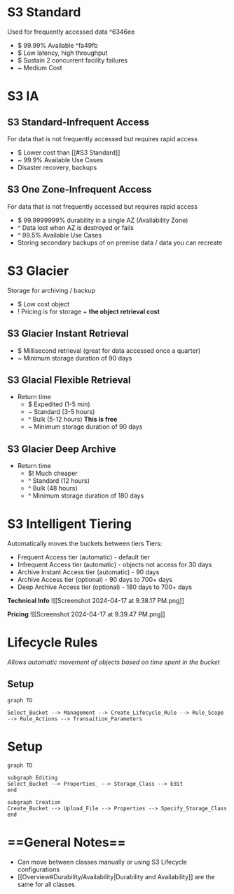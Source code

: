 # S3 Standard
Used for frequently accessed data ^6346ee
- $ 99.99% Available ^fa49fb
- $ Low latency, high throughput
- $ Sustain 2 concurrent facility failures
- ~ Medium Cost

# S3 IA
## S3 Standard-Infrequent Access
For data that is not frequently accessed but requires rapid access
- $ Lower cost than [[#S3 Standard]]
- ~ 99.9% Available
Use Cases
- Disaster recovery, backups
## S3 One Zone-Infrequent Access
For data that is not frequently accessed but requires rapid access
- $ 99.9999999% durability  in a single AZ (Availability Zone)
- ^ Data lost when AZ is destroyed or fails
- ^ 99.5% Available
Use Cases
- Storing secondary backups of on premise data / data you can recreate
# S3 Glacier
Storage for archiving / backup
- $ Low cost object
- ! Pricing is for storage + **the object retrieval cost**
## S3 Glacier Instant Retrieval
- $ Millisecond retrieval (great for data accessed once a quarter)
- ~ Minimum storage duration of 90 days

## S3 Glacial Flexible Retrieval 
- Return time
	- $ Expedited (1-5 min)
	- ~ Standard (3-5 hours)
	- ^ Bulk (5-12 hours) **This is free**
	- ~ Minimum storage duration of 90 days

## S3 Glacier Deep Archive
- Return time
	- $! Much cheaper
	- ^ Standard (12 hours)
	- ^ Bulk (48 hours)
	- ^ Minimum storage duration of 180 days
# S3 Intelligent Tiering
Automatically moves the buckets between tiers
Tiers:
- Frequent Access tier (automatic) - default tier
- Infrequent Access tier (automatic) - objects not access for 30 days
- Archive Instant Access tier (automatic) - 90 days
- Archive Access tier (optional) - 90 days to 700+ days
- Deep Archive Access tier (optional) - 180 days to 700+ days

**Technical Info**
![[Screenshot 2024-04-17 at 9.38.17 PM.png]]

**Pricing**
![[Screenshot 2024-04-17 at 9.39.47 PM.png]]

# Lifecycle Rules
*Allows automatic movement of objects based on time spent in the bucket*
## Setup
```mermaid
graph TD

Select_Bucket --> Management --> Create_Lifecycle_Rule --> Rule_Scope --> Rule_Actions --> Transaition_Parameters
```

# Setup
```mermaid
graph TD

subgraph Editing
Select_Bucket --> Properties_ --> Storage_Class --> Edit
end

subgraph Creation
Create_Bucket --> Upload_File --> Properties --> Specify_Storage_Class
end

```




# ==General Notes==
- Can move between classes manually or using S3 Lifecycle configurations 
- [[Overview#Durability/Availability|Durability and Availability]] are the same for all classes
